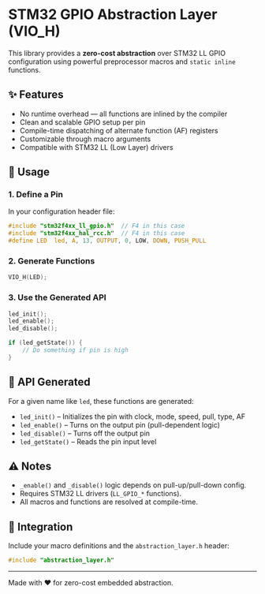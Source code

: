 
# STM32 GPIO Abstraction Layer (VIO_H)

This library provides a **zero-cost abstraction** over STM32 LL GPIO configuration using powerful preprocessor macros and `static inline` functions.

## ✨ Features

- No runtime overhead — all functions are inlined by the compiler
- Clean and scalable GPIO setup per pin
- Compile-time dispatching of alternate function (AF) registers
- Customizable through macro arguments
- Compatible with STM32 LL (Low Layer) drivers

## 🔧 Usage

### 1. Define a Pin

In your configuration header file:

```c
#include "stm32f4xx_ll_gpio.h"  // F4 in this case
#include "stm32f4xx_hal_rcc.h"  // F4 in this case
#define LED  led, A, 13, OUTPUT, 0, LOW, DOWN, PUSH_PULL
```

### 2. Generate Functions

```c
VIO_H(LED);
```

### 3. Use the Generated API

```c
led_init();
led_enable();
led_disable();

if (led_getState()) {
    // Do something if pin is high
}
```

## 🧠 API Generated

For a given name like `led`, these functions are generated:

- `led_init()` – Initializes the pin with clock, mode, speed, pull, type, AF
- `led_enable()` – Turns on the output pin (pull-dependent logic)
- `led_disable()` – Turns off the output pin
- `led_getState()` – Reads the pin input level

## ⚠️ Notes

- `_enable()` and `_disable()` logic depends on pull-up/pull-down config.
- Requires STM32 LL drivers (`LL_GPIO_*` functions).
- All macros and functions are resolved at compile-time.

## 📁 Integration

Include your macro definitions and the `abstraction_layer.h` header:

```c
#include "abstraction_layer.h"

```



---

Made with ❤️ for zero-cost embedded abstraction.
